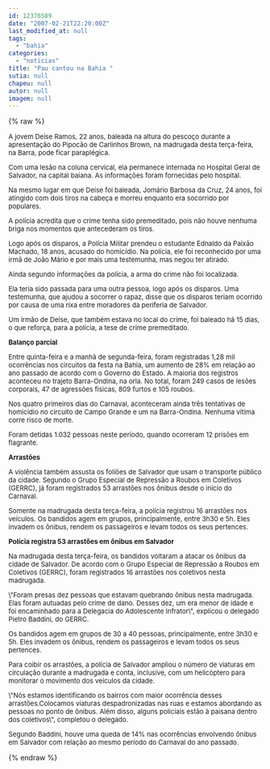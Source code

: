 ```yaml
---
id: 12376589
date: "2007-02-21T22:20:00Z"
last_modified_at: null
tags:
  - "bahia"
categories:
  - "noticias"
title: "Pau cantou na Bahia "
sutia: null
chapeu: null
autor: null
imagem: null
---
```

{% raw %}
<p><FONT size=2></p>
<p><P>A jovem Deise Ramos, 22 anos, baleada na altura do pescoço durante a apresentação do Pipocão de Carlinhos Brown, na madrugada desta terça-feira, na Barra, pode ficar paraplégica. </P></p>
<p><P>Com uma lesão na coluna cervical, ela permanece internada no Hospital Geral de Salvador, na capital baiana. As informações foram fornecidas pelo hospital.</P></p>
<p><P></P></p>
<p><P>Na mesmo lugar em que Deise foi baleada, Jomário Barbosa da Cruz, 24 anos, foi atingido com dois tiros na cabeça e morreu enquanto era socorrido por populares.</P></p>
<p><P></P></p>
<p><P>A polícia acredita que o crime tenha sido premeditado, pois não houve nenhuma briga nos momentos que antecederam os tiros. </P></p>
<p><P>Logo após os disparos, a Polícia Militar prendeu o estudante Ednaldo da Paixão Machado, 18 anos, acusado do homicídio. Na polícia, ele foi reconhecido por uma irmã de João Mário e por mais uma testemunha, mas negou ter atirado. </P></p>
<p><P>Ainda segundo informações da polícia, a arma do crime não foi localizada.</P></p>
<p><P>Ela teria sido passada para uma outra pessoa, logo após os disparos. Uma testemunha, que ajudou a socorrer o rapaz, disse que os disparos teriam ocorrido por causa de uma rixa entre moradores da periferia de Salvador. </P></p>
<p><P>Um irmão de Deise, que também estava no local do crime, foi baleado há 15 dias, o que reforça, para a polícia, a tese de crime premeditado.</P></p>
<p><P><STRONG>Balanço parcial</STRONG></P></p>
<p><P>Entre quinta-feira e a manhã de segunda-feira, foram registradas 1,28 mil ocorrências nos circuitos da festa na Bahia, um aumento de 28% em relação ao ano passado de acordo com o Governo do Estado. A maioria dos registros aconteceu no trajeto Barra-Ondina, na orla. No total, foram 249 casos de lesões corporais, 47 de agressões físicas, 809 furtos e 105 roubos. </P></p>
<p><P>Nos quatro primeiros dias do Carnaval, aconteceram ainda três tentativas de homicídio no circuito de Campo Grande e um na Barra-Ondina. Nenhuma vítima corre risco de morte. </P></p>
<p><P>Foram detidas 1.032 pessoas neste período, quando ocorreram 12 prisões em flagrante. </P></p>
<p><P><STRONG>Arrastões</STRONG></P></p>
<p><P>A violência também assusta os foliões de Salvador que usam o transporte público da cidade. Segundo o Grupo Especial de Repressão a Roubos em Coletivos (GERRC), já foram registrados 53 arrastões nos ônibus desde o início do Carnaval. </P></p>
<p><P>Somente na madrugada desta terça-feira, a polícia registrou 16 arrastões nos veículos. Os bandidos agem em grupos, principalmente, entre 3h30 e 5h. Eles invadem os ônibus, rendem os passageiros e levam todos os seus pertences. </P></p>
<p><P></P></p>
<p><P><STRONG>Polícia registra 53 arrastões em ônibus em Salvador</STRONG></P></p>
<p><P>Na madrugada desta terça-feira, os bandidos voltaram a atacar os ônibus da cidade de Salvador. De acordo com o Grupo Especial de Repressão a Roubos em Coletivos (GERRC), foram registrados 16 arrastões nos coletivos nesta madrugada. </P></p>
<p><P>\"Foram presas dez pessoas que estavam quebrando ônibus nesta madrugada. Elas foram autuadas pelo crime de dano. Desses dez, um era menor de idade e foi encaminhado para a Delegacia do Adolescente Infrator\", explicou o delegado Pietro Baddini, do GERRC. </P></p>
<p><P>Os bandidos agem em grupos de 30 a 40 pessoas, principalmente, entre 3h30 e 5h. Eles invadem os ônibus, rendem os passageiros e levam todos os seus pertences.</P></p>
<p><P></P></p>
<p><P>Para coibir os arrastões, a polícia de Salvador ampliou o número de viaturas em circulação durante a madrugada e conta, inclusive, com um helicóptero para monitorar o movimento dos veículos da cidade. </P></p>
<p><P>\"Nós estamos identificando os bairros com maior ocorrência desses arrastões.Colocamos viaturas despadronizadas nas ruas e estamos abordando as pessoas no ponto de ônibus. Além disso, alguns policiais estão à paisana dentro dos coletivos\", completou o delegado. </P></p>
<p><P>Segundo Baddini, houve uma queda de 14% nas ocorrências envolvendo ônibus em Salvador com relação ao mesmo período do Carnaval do ano passado.</P></FONT> </p>
{% endraw %}